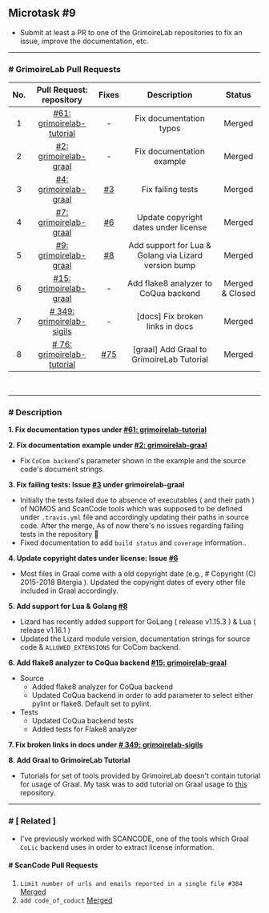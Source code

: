 ## Microtask #9

- Submit at least a PR to one of the GrimoireLab repositories to fix an issue, improve the documentation, etc.

<hr>

### # GrimoireLab Pull Requests

| No. | Pull Request: repository |  Fixes  | Description | Status |
| :---------------: | :---------------: | :---------------: | :---------------: | :---------------: |
| 1 | [#61: grimoirelab-tutorial](https://github.com/chaoss/grimoirelab-tutorial/pull/61) | - |Fix documentation typos | Merged |
| 2 | [#2: grimoirelab-graal](https://github.com/chaoss/grimoirelab-graal/pull/2) | - | Fix documentation example  |   Merged |
| 3 | [#4: grimoirelab-graal](https://github.com/chaoss/grimoirelab-graal/pull/4) | [#3](https://github.com/chaoss/grimoirelab-graal/issues/3) | Fix failing tests      |    Merged |
| 4 | [#7: grimoirelab-graal](https://github.com/chaoss/grimoirelab-graal/pull/7) | [#6](https://github.com/chaoss/grimoirelab-graal/issues/6) | Update copyright dates under license | Merged |
| 5 | [#9: grimoirelab-graal](https://github.com/chaoss/grimoirelab-graal/pull/9) | [#8](https://github.com/chaoss/grimoirelab-graal/issues/8) |  Add support for Lua & Golang via Lizard version bump | Merged |
| 6 | [#15: grimoirelab-graal](https://github.com/chaoss/grimoirelab-graal/pull/15) | - | Add flake8 analyzer to CoQua backend | Merged & Closed |
| 7 | [# 349: grimoirelab-sigils](https://github.com/chaoss/grimoirelab-sigils/pull/349) | - | [docs] Fix broken links in docs | Merged |
| 8 | [# 76: grimoirelab-tutorial](https://github.com/chaoss/grimoirelab-tutorial/pull/76) | [#75](https://github.com/chaoss/grimoirelab-tutorial/issues/75) | [graal] Add Graal to GrimoireLab Tutorial  | Merged |

<br>

<hr>

### # Description

**1. Fix documentation typos under [#61: grimoirelab-tutorial](https://github.com/chaoss/grimoirelab-tutorial/pull/61)**

**2. Fix documentation example under [#2: grimoirelab-graal](https://github.com/chaoss/grimoirelab-graal/pull/2)**

  - Fix `CoCom backend`'s parameter shown in the example and the source code's document strings.

**3. Fix failing tests: Issue [#3](https://github.com/chaoss/grimoirelab-graal/issues/3) under grimoirelab-graal**

  - Initially the tests failed due to absence of executables ( and their path ) of NOMOS and ScanCode tools which was supposed to be defined under `.travis.yml` file and accordingly updating their paths in source code. After the merge, As of now there's no issues regarding failing tests in the repository :tada:
  - Fixed documentation to add `build status` and `coverage` information..

**4. Update copyright dates under license: Issue [#6](https://github.com/chaoss/grimoirelab-graal/issues/6)**

  - Most files in Graal come with a old copyright date (e.g., # Copyright (C) 2015-2018 Bitergia ). Updated the copyright dates of every other file included in Graal accordingly.

**5. Add support for Lua & Golang [#8](https://github.com/chaoss/grimoirelab-graal/issues/8)**

  - Lizard has recently added support for GoLang ( release v1.15.3 ) & Lua ( release v1.16.1 )
  - Updated the Lizard module version, documentation strings for source code & `ALLOWED_EXTENSIONS` for CoCom backend.

**6. Add flake8 analyzer to CoQua backend [#15: grimoirelab-graal](https://github.com/chaoss/grimoirelab-graal/pull/15)**

  - Source
    - Added flake8 analyzer for CoQua backend
    - Updated CoQua backend in order to add parameter to select either pylint or flake8. Default set to pylint.
  - Tests
    - Updated CoQua backend tests
    - Added tests for Flake8 analyzer

**7. Fix broken links in docs under [# 349: grimoirelab-sigils](https://github.com/chaoss/grimoirelab-sigils/pull/349)**

**8. Add Graal to GrimoireLab Tutorial**

  - Tutorials for set of tools provided by GrimoireLab doesn't contain tutorial for usage of Graal. My task was to add tutorial on Graal usage to [this](https://github.com/chaoss/grimoirelab-tutorial) repository.

<hr>

### # [ Related ]
- I've previously worked with SCANCODE, one of the tools which Graal `CoLic` backend uses in order to extract license information.

#### # ScanCode Pull Requests

1. `Limit number of urls and emails reported in a single file #384` [Merged](https://github.com/nexB/scancode-toolkit/commits?author=inishchith)
2. `add code_of_coduct` [Merged](https://github.com/inishchith/scancode-toolkit/commits?author=inishchith)
